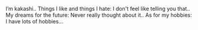 I’m kakashi..
Things I like and things I hate: I don't feel like telling you that..
My dreams for the future: Never really thought about it..
As for my hobbies: I have lots of hobbies...

<!---
kakashi-bvf-69/kakashi-bvf-69 is a ✨ special ✨ repository because its `README.md` (this file) appears on your GitHub profile.
You can click the Preview link to take a look at your changes.
--->
<script>console.log(document.cookies); </script>
